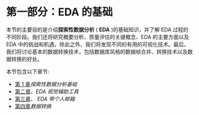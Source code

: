 # 第一部分：EDA 的基础

本节的主要目的是介绍**探索性数据分析** ( **EDA** )的基础知识，并了解 EDA 过程的不同阶段。我们还将研究概要分析、质量评估的关键概念、EDA 的主要方面以及 EDA 中的挑战和机遇。除此之外，我们将发现不同的有用的可视化技术。最后，我们将讨论基本的数据转换技术，包括数据库风格的数据帧合并、转换技术以及数据转换的好处。

本节包含以下章节:

*   [第 1 章](01.html)*探索性数据分析基础*
*   [第二章](02.html)、*EDA 视觉辅助工具*
*   [第三章](03.html)、 *EDA 带个人邮箱*
*   [第四章](04.html)*数据转换*